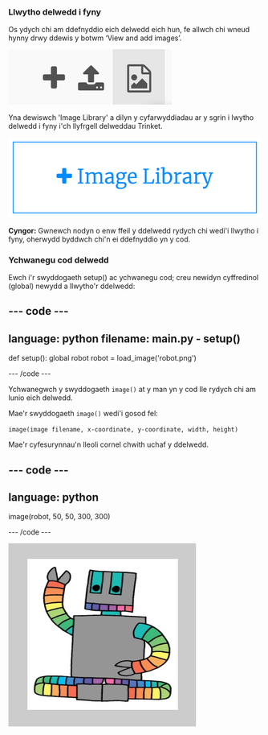 ### Llwytho delwedd i fyny

Os ydych chi am ddefnyddio eich delwedd eich hun, fe allwch chi wneud hynny drwy ddewis y botwm ‘View and add images’.

![Symbol plws, symbol llwytho i fyny, a symbol delwedd. Mae'r symbol delwedd wedi'i amlygu.](images/trinket_image.png)

Yna dewiswch 'Image Library' a dilyn y cyfarwyddiadau ar y sgrin i lwytho delwedd i fyny i'ch llyfrgell delweddau Trinket.

![Botwm gydag arwydd plws a'r geiriau 'Image Library' arno.](images/trinket_image_library.png)

**Cyngor:** Gwnewch nodyn o enw ffeil y ddelwedd rydych chi wedi'i llwytho i fyny, oherwydd byddwch chi'n ei ddefnyddio yn y cod.

### Ychwanegu cod delwedd

Ewch i'r swyddogaeth setup() ac ychwanegu cod; creu newidyn cyffredinol (global) newydd a llwytho'r ddelwedd:

--- code ---
---
language: python 
filename: main.py - setup()
---

def setup(): 
  global robot 
  robot = load_image('robot.png')

--- /code ---

Ychwanegwch y swyddogaeth `image()` at y man yn y cod lle rydych chi am lunio eich delwedd.

Mae'r swyddogaeth `image()` wedi'i gosod fel:

`image(image filename, x-coordinate, y-coordinate, width, height)`

Mae'r cyfesurynnau'n lleoli cornel chwith uchaf y ddelwedd.

--- code ---
---
language: python
---

  image(robot, 50, 50, 300, 300)

--- /code ---

![Yr ardal cod a'r ardal allbwn gyda delwedd o robot wedi'i dangos.](images/inserted-robot.png)
